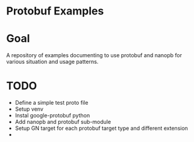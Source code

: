 # Protobuf Examples

# Goal

A repository of examples documenting to use protobuf and nanopb for various situation and usage patterns.

# TODO
- Define a simple test proto file
- Setup venv
- Instal google-protobuf python
- Add nanopb and protobuf sub-module
- Setup GN target for each protobuf target type and different extension
- 

